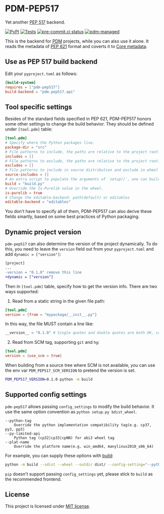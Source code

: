 # PDM-PEP517

Yet another [PEP 517][1] backend.

[![PyPI](https://img.shields.io/pypi/v/pdm-pep517?label=PyPI)](https://pypi.org/project/pdm-pep517)
[![Tests](https://github.com/pdm-project/pdm-pep517/actions/workflows/ci.yml/badge.svg)](https://github.com/pdm-project/pdm-pep517/actions/workflows/ci.yml)
[![pre-commit.ci status](https://results.pre-commit.ci/badge/github/pdm-project/pdm-pep517/master.svg)](https://results.pre-commit.ci/latest/github/pdm-project/pdm-pep517/master)
[![pdm-managed](https://img.shields.io/badge/pdm-managed-blueviolet)](https://pdm.fming.dev)

This is the backend for [PDM](https://pdm.fming.dev) projects, while you can also use it alone.
It reads the metadata of [PEP 621][2] format and coverts it to [Core metadata][3].

[1]: https://www.python.org/dev/peps/pep-0517/
[2]: https://www.python.org/dev/peps/pep-0621/
[3]: https://packaging.python.org/specifications/core-metadata/

## Use as PEP 517 build backend

Edit your `pyproject.toml` as follows:

```toml
[build-system]
requires = ["pdm-pep517"]
build-backend = "pdm.pep517.api"
```

## Tool specific settings

Besides of the standard fields specified in PEP 621, PDM-PEP517 honors some other settings to change the build behavior. They should be defined under `[tool.pdm]` table:

```toml
[tool.pdm]
# Specify where the Python packages live.
package-dir = "src"
# File patterns to include, the paths are relative to the project root.
includes = []
# File patterns to exclude, the paths are relative to the project root.
excludes = []
# File patterns to include in source distribution and exclude in wheel distribution.
source-includes = []
# An extra script to populate the arguments of `setup()`, one can build C extensions with this script.
build = "build.py"
# Override the Is-Purelib value in the wheel.
is-purelib = true
# Change the editable-backend: path(default) or editables
editable-backend = "editables"
```

You don't have to specify all of them, PDM-PEP517 can also derive these fields smartly, based on some best practices of Python packaging.

## Dynamic project version

`pdm-pep517` can also determine the version of the project dynamically. To do this, you need to leave the `version` field out from your `pyproject.toml` and add `dynamic = ["version"]`:

```diff
[project]
...
-version = "0.1.0" remove this line
+dynamic = ["version"]
```

Then in `[tool.pdm]` table, specify how to get the version info. There are two ways supported:

1. Read from a static string in the given file path:

```toml
[tool.pdm]
version = {from = "mypackage/__init__.py"}
```

In this way, the file MUST contain a line like:

```python
__version__ = "0.1.0" # Single quotes and double quotes are both OK, comments are allowed.
```

2. Read from SCM tag, supporting `git` and `hg`:

```toml
[tool.pdm]
version = {use_scm = true}
```

When building from a source tree where SCM is not available, you can use the env var `PDM_PEP517_SCM_VERSION` to pretend the version is set.

```bash
PDM_PEP517_VERSION=0.1.0 python -m build
```

## Supported config settings

`pdm-pep517` allows passing `config_settings` to modify the build behavior. It use the same option convention as `python setup.py bdist_wheel`.

```
--python-tag
    Override the python implementation compatibility tag(e.g. cp37, py3, pp3)
--py-limited-api
    Python tag (cp32|cp33|cpNN) for abi3 wheel tag
--plat-name
    Override the platform name(e.g. win_amd64, manylinux2010_x86_64)
```

For example, you can supply these options with [build](https://pypi.org/project/build/):

```bash
python -m build --sdist --wheel --outdir dist/ --config-setting="--python-tag=cp37" --config-setting="--plat-name=win_amd64"
```

`pip` doesn't support passing `config_settings` yet, please stick to `build` as the recommended frontend.

## License

This project is licensed under [MIT license](/LICENSE).

